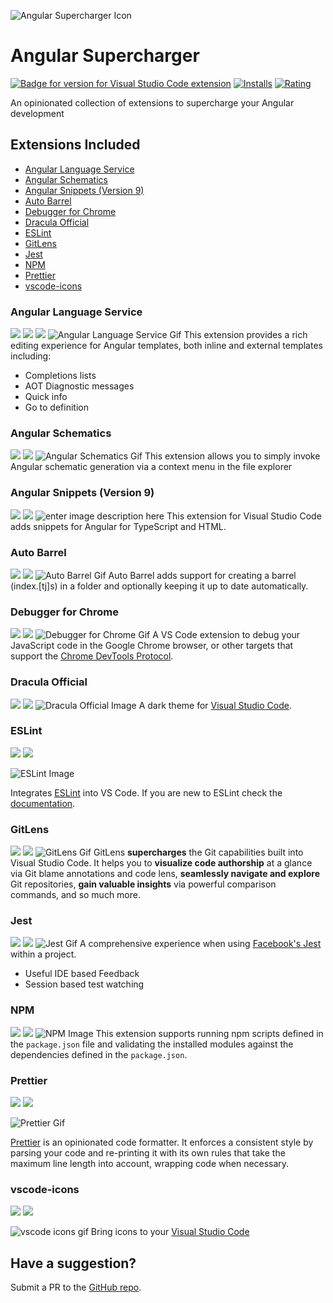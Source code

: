 ![Angular Supercharger Icon](https://raw.githubusercontent.com/LorcanChinnock/angular-supercharger/master/angularsupercharger.png)

# Angular Supercharger

[![Badge for version for Visual Studio Code extension](https://vsmarketplacebadge.apphb.com/version-short/lorcanchinnock.angular-supercharger.svg?color=blue&style=?style=for-the-badge&logo=visual-studio-code)](https://marketplace.visualstudio.com/items?itemName=lorcanchinnock.angular-supercharger)
[![Installs](https://vsmarketplacebadge.apphb.com/installs-short/lorcanchinnock.angular-supercharger.svg?color=blue&style=flat-square)](https://marketplace.visualstudio.com/items?itemName=lorcanchinnock.angular-supercharger)
[![Rating](https://vsmarketplacebadge.apphb.com/rating-short/lorcanchinnock.angular-supercharger.svg?color=blue&style=flat-square)](https://marketplace.visualstudio.com/items?itemName=lorcanchinnock.angular-supercharger)

An opinionated collection of extensions to supercharge your Angular development

## Extensions Included

- [Angular Language Service](https://marketplace.visualstudio.com/items?itemName=Angular.ng-template)
- [Angular Schematics](https://marketplace.visualstudio.com/items?itemName=cyrilletuzi.angular-schematics)
- [Angular Snippets (Version 9)](https://marketplace.visualstudio.com/items?itemName=johnpapa.Angular2)
- [Auto Barrel](https://marketplace.visualstudio.com/items?itemName=mikehanson.auto-barrel)
- [Debugger for Chrome](https://marketplace.visualstudio.com/items?itemName=msjsdiag.debugger-for-chrome)
- [Dracula Official](https://marketplace.visualstudio.com/items?itemName=dracula-theme.theme-dracula)
- [ESLint](https://marketplace.visualstudio.com/items?itemName=dbaeumer.vscode-eslint)
- [GitLens](https://marketplace.visualstudio.com/items?itemName=eamodio.gitlens)
- [Jest](https://marketplace.visualstudio.com/items?itemName=Orta.vscode-jest)
- [NPM](https://marketplace.visualstudio.com/items?itemName=eg2.vscode-npm-script)
- [Prettier](https://marketplace.visualstudio.com/items?itemName=esbenp.prettier-vscode)
- [vscode-icons](https://marketplace.visualstudio.com/items?itemName=vscode-icons-team.vscode-icons)

### Angular Language Service

[![](https://vsmarketplacebadge.apphb.com/version-short/Angular.ng-template.svg)](https://marketplace.visualstudio.com/items?itemName=Angular.ng-template)
[![](https://vsmarketplacebadge.apphb.com/installs-short/Angular.ng-template.svg)](https://marketplace.visualstudio.com/items?itemName=Angular.ng-template)
[![](https://vsmarketplacebadge.apphb.com/rating-short/Angular.ng-template.svg)](https://marketplace.visualstudio.com/items?itemName=Angular.ng-template)
![Angular Language Service Gif](https://raw.githubusercontent.com/angular/vscode-ng-language-service/master/demo.gif)
This extension provides a rich editing experience for Angular templates, both inline and external templates including:

- Completions lists
- AOT Diagnostic messages
- Quick info
- Go to definition

### Angular Schematics

[![](https://vsmarketplacebadge.apphb.com/installs-short/cyrilletuzi.angular-schematics.svg)](https://marketplace.visualstudio.com/items?itemName=cyrilletuzi.angular-schematics)
[![](https://vsmarketplacebadge.apphb.com/rating-short/cyrilletuzi.angular-schematics.svg)](https://marketplace.visualstudio.com/items?itemName=cyrilletuzi.angular-schematics)
![Angular Schematics Gif](https://raw.githubusercontent.com/cyrilletuzi/vscode-angular-schematics/master/angular-schematics-demo-20191025.gif)
This extension allows you to simply invoke Angular schematic generation via a context menu in the file explorer

### Angular Snippets (Version 9)

[![](https://vsmarketplacebadge.apphb.com/installs-short/johnpapa.Angular2.svg)](https://marketplace.visualstudio.com/items?itemName=johnpapa.Angular2)
[![](https://vsmarketplacebadge.apphb.com/rating-short/johnpapa.Angular2.svg)](https://marketplace.visualstudio.com/items?itemName=johnpapa.Angular2)
![enter image description here](https://raw.githubusercontent.com/johnpapa/vscode-angular-snippets/master/images/use-extension.gif)
This extension for Visual Studio Code adds snippets for Angular for TypeScript and HTML.

### Auto Barrel

[![](https://vsmarketplacebadge.apphb.com/installs-short/johnpapa.Angular2.svg)](https://marketplace.visualstudio.com/items?itemName=johnpapa.Angular2)
[![](https://vsmarketplacebadge.apphb.com/rating-short/johnpapa.Angular2.svg)](https://marketplace.visualstudio.com/items?itemName=johnpapa.Angular2)
![Auto Barrel Gif](https://raw.githubusercontent.com/testpossessed/auto-barrel/master/images/auto-barrel.gif)
Auto Barrel adds support for creating a barrel (index.[tj]s) in a folder and optionally keeping it up to date automatically.

### Debugger for Chrome

[![](https://vsmarketplacebadge.apphb.com/installs-short/msjsdiag.debugger-for-chrome.svg)](https://marketplace.visualstudio.com/items?itemName=msjsdiag.debugger-for-chrome)
[![](https://vsmarketplacebadge.apphb.com/rating-short/msjsdiag.debugger-for-chrome.svg)](https://marketplace.visualstudio.com/items?itemName=msjsdiag.debugger-for-chrome)
![Debugger for Chrome Gif](https://raw.githubusercontent.com/Microsoft/vscode-chrome-debug/master/images/demo.gif)
A VS Code extension to debug your JavaScript code in the Google Chrome browser, or other targets that support the [Chrome DevTools Protocol](https://chromedevtools.github.io/debugger-protocol-viewer/).

### Dracula Official

[![](https://vsmarketplacebadge.apphb.com/installs-short/dracula-theme.theme-dracula.svg)](https://marketplace.visualstudio.com/items?itemName=dracula-theme.theme-dracula)
[![](https://vsmarketplacebadge.apphb.com/rating-short/dracula-theme.theme-dracula.svg)](https://marketplace.visualstudio.com/items?itemName=dracula-theme.theme-dracula)
![Dracula Official Image](https://raw.githubusercontent.com/dracula/visual-studio-code/master/screenshot.png)
A dark theme for [Visual Studio Code](http://code.visualstudio.com).

### ESLint

[![](https://vsmarketplacebadge.apphb.com/installs-short/dbaeumer.vscode-eslint.svg)](https://marketplace.visualstudio.com/items?itemName=dbaeumer.vscode-eslint)
[![](https://vsmarketplacebadge.apphb.com/rating-short/dbaeumer.vscode-eslint.svg)](https://marketplace.visualstudio.com/items?itemName=dbaeumer.vscode-eslint)

![ESLint Image](https://scotch-res.cloudinary.com/image/upload/v1564425939/ek9x54f605dagslx3uz0.png)

Integrates [ESLint](http://eslint.org/) into VS Code. If you are new to ESLint check the [documentation](http://eslint.org/).

### GitLens

[![](https://vsmarketplacebadge.apphb.com/installs-short/eamodio.gitlens.svg)](https://marketplace.visualstudio.com/items?itemName=eamodio.gitlens)
[![](https://vsmarketplacebadge.apphb.com/rating-short/eamodio.gitlens.svg)](https://marketplace.visualstudio.com/items?itemName=eamodio.gitlens)
![GitLens Gif](https://raw.githubusercontent.com/eamodio/vscode-gitlens/master/images/docs/gitlens-preview.gif)
GitLens **supercharges** the Git capabilities built into Visual Studio Code. It helps you to **visualize code authorship** at a glance via Git blame annotations and code lens, **seamlessly navigate and explore** Git repositories, **gain valuable insights** via powerful comparison commands, and so much more.

### Jest

[![](https://vsmarketplacebadge.apphb.com/installs-short/Orta.vscode-jest.svg)](https://marketplace.visualstudio.com/items?itemName=Orta.vscode-jest)
[![](https://vsmarketplacebadge.apphb.com/rating-short/Orta.vscode-jest.svg)](https://marketplace.visualstudio.com/items?itemName=Orta.vscode-jest)
![Jest Gif](https://raw.githubusercontent.com/jest-community/vscode-jest/master/images/vscode-jest.gif)
A comprehensive experience when using [Facebook's Jest](https://github.com/facebook/jest) within a project.

- Useful IDE based Feedback
- Session based test watching

### NPM

[![](https://vsmarketplacebadge.apphb.com/installs-short/eg2.vscode-npm-script.svg)](https://marketplace.visualstudio.com/items?itemName=eg2.vscode-npm-script)
[![](https://vsmarketplacebadge.apphb.com/rating-short/eg2.vscode-npm-script.svg)](https://marketplace.visualstudio.com/items?itemName=eg2.vscode-npm-script)
![NPM Image](https://raw.githubusercontent.com/Microsoft/vscode-npm-scripts/master/images/validation.png)
This extension supports running npm scripts defined in the `package.json` file and validating the installed modules against the dependencies defined in the `package.json`.

### Prettier

[![](https://vsmarketplacebadge.apphb.com/installs-short/esbenp.prettier-vscode.svg)](https://marketplace.visualstudio.com/items?itemName=esbenp.prettier-vscode)
[![](https://vsmarketplacebadge.apphb.com/rating-short/esbenp.prettier-vscode.svg)](https://marketplace.visualstudio.com/items?itemName=esbenp.prettier-vscode)

![Prettier Gif](https://miro.medium.com/max/700/1*8i9CZBXYTnZKLTmEqPu27w.gif)

[Prettier](https://prettier.io/) is an opinionated code formatter. It enforces a consistent style by parsing your code and re-printing it with its own rules that take the maximum line length into account, wrapping code when necessary.

### vscode-icons

[![](https://vsmarketplacebadge.apphb.com/installs-short/vscode-icons-team.vscode-icons.svg)](https://marketplace.visualstudio.com/items?itemName=vscode-icons-team.vscode-icons)
[![](https://vsmarketplacebadge.apphb.com/rating-short/vscode-icons-team.vscode-icons.svg)](https://marketplace.visualstudio.com/items?itemName=vscode-icons-team.vscode-icons)

![vscode icons gif](https://raw.githubusercontent.com/vscode-icons/vscode-icons/master/images/screenshot.gif)
Bring icons to your [Visual Studio Code](https://code.visualstudio.com/)

## Have a suggestion?

Submit a PR to the [GitHub repo](https://github.com/LorcanChinnock/angular-supercharger).
